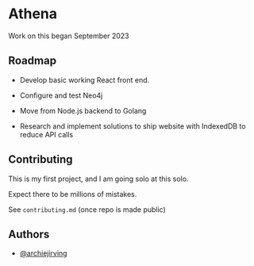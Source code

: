 # Athena
Work on this began September 2023


## Roadmap

- Develop basic working React front end.

- Configure and test Neo4j 

- Move from Node.js backend to Golang

- Research and implement solutions to ship website with IndexedDB to reduce API calls

## Contributing

This is my first project, and I am going solo at this solo.

Expect there to be millions of mistakes.

See `contributing.md` (once repo is made public)


## Authors

- [@archiejirving](https://www.github.com/archiejirving)
